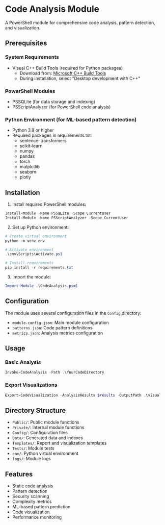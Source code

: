 # Code Analysis Module

A PowerShell module for comprehensive code analysis, pattern detection, and visualization.

## Prerequisites

### System Requirements
- Visual C++ Build Tools (required for Python packages)
  - Download from: [Microsoft C++ Build Tools](https://visualstudio.microsoft.com/visual-cpp-build-tools/)
  - During installation, select "Desktop development with C++"

### PowerShell Modules
- PSSQLite (for data storage and indexing)
- PSScriptAnalyzer (for PowerShell code analysis)

### Python Environment (for ML-based pattern detection)
- Python 3.8 or higher
- Required packages in requirements.txt:
  - sentence-transformers
  - scikit-learn
  - numpy
  - pandas
  - torch
  - matplotlib
  - seaborn
  - plotly

## Installation

1. Install required PowerShell modules:
```powershell
Install-Module -Name PSSQLite -Scope CurrentUser
Install-Module -Name PSScriptAnalyzer -Scope CurrentUser
```

2. Set up Python environment:
```powershell
# Create virtual environment
python -m venv env

# Activate environment
.\env\Scripts\Activate.ps1

# Install requirements
pip install -r requirements.txt
```

3. Import the module:
```powershell
Import-Module .\CodeAnalysis.psm1
```

## Configuration

The module uses several configuration files in the `Config` directory:
- `module-config.json`: Main module configuration
- `patterns.json`: Code pattern definitions
- `metrics.json`: Analysis metrics configuration

## Usage

### Basic Analysis
```powershell
Invoke-CodeAnalysis -Path .\YourCodeDirectory
```

### Export Visualizations
```powershell
Export-CodeVisualization -AnalysisResults $results -OutputPath .\visualizations
```

## Directory Structure

- `Public/`: Public module functions
- `Private/`: Internal module functions
- `Config/`: Configuration files
- `Data/`: Generated data and indexes
- `Templates/`: Report and visualization templates
- `Tests/`: Module tests
- `env/`: Python virtual environment
- `logs/`: Module logs

## Features

- Static code analysis
- Pattern detection
- Security scanning
- Complexity metrics
- ML-based pattern prediction
- Code visualization
- Performance monitoring

